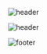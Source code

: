![header](https://capsule-render.vercel.app/api?text=capsule_render&animation=twinkling)

![header](https://capsule-render.vercel.app/api?type=rounded&color=gradient&text=%20asdf%20&height=300&fontSize=100&textBg=true)


![footer](https://capsule-render.vercel.app/api?section=footer)
